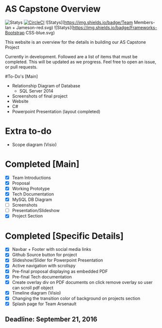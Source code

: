 # AS Capstone Overview

![Statys](https://img.shields.io/badge/Complete-83%25-orange.svg) [![CircleCI](https://img.shields.io/circleci/project/BrightFlair/PHP.Gt.svg?maxAge=2592000?style=flat-square)]()
![Statys](https://img.shields.io/badge/Team Members-Ian + Jameson-red.svg)
![Statys](https://img.shields.io/badge/Frameworks-Bootstrap CSS-blue.svg)


This website is an overview for the details in building our AS Capstone Project 


Currently in development. Followed are a list of items that must be completed. This will be updated as we progress. Feel free to open an issue, or pull requests.

#To-Do's [Main]
* Relationship Diagram of Database
  * SQL Server 2014
* Screenshots of final project
 * Website
 *  C#
* Powerpoint Presentation (layout completed)

# Extra to-do
 * Scope diagram (Visio)


# Completed [Main]
- [x] Team Introductions
- [x] Proposal
- [x] Working Prototype
- [x] Tech Documentation
- [x] MySQL DB Diagram
- [ ] Screenshots
- [ ] Presentation/Slideshow
- [x] Project Section

# Completed [Specific Details]
- [x] Navbar + Footer with social media links
- [x] Github Source button for project
- [x] Slideshow/Slider for Powerpoint Presentation
- [x] Active navigation with scrollspy
- [x] Pre-final proposal displaying as embedded PDF
- [x] Pre-final Tech documentation
- [x] Create overlay div on PDF documents on click remove overlay so user can scroll pdf object
- [x] Timeline diagram (Visio)
- [x] Changing the transition color of background on projects section
- [x] Splash page for Team Arsenault

## Deadline: September 21, 2016
